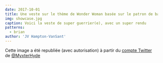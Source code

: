 ```yaml
---
date: 2017-10-01
title: Une veste sur le thème de Wonder Woman basée sur le patron de base Brian réalisé par Myxter Hyde
img: showcase.jpg
caption: Voici la veste de super guerrier(e), avec un super rendu
patterns:
  - brian
author: 'JV Hampton-VanSant'
---
```


Cette image a été republiée (avec autorisation) à partir du [compte Twitter](https://twitter.com/MyxterHyde/status/914274197345570816) de [@MyxterHyde](https://twitter.com/MyxterHyde)
